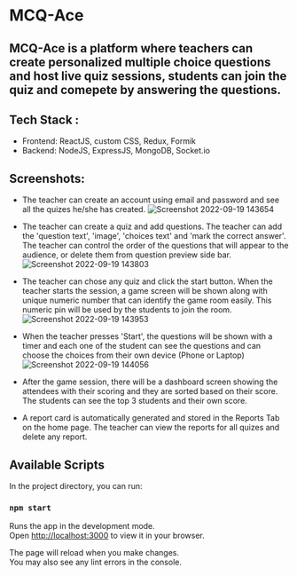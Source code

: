 # MCQ-Ace

## MCQ-Ace is a platform where teachers can create personalized multiple choice questions and host live quiz sessions, students can join the quiz and comepete by answering the questions.

## Tech Stack :
- Frontend: ReactJS, custom CSS, Redux, Formik
- Backend: NodeJS, ExpressJS, MongoDB, Socket.io

## Screenshots: 

- The teacher can create an account using email and password and see all the quizes he/she has created.
![Screenshot 2022-09-19 143654](https://user-images.githubusercontent.com/92965519/190987752-2d5759f7-883d-475e-83e8-bff115ed6557.png)

- The teacher can create a quiz and add questions. The teacher can add the 'question text', 'image', 'choices text' and 'mark the correct answer'. The teacher can control the order of the questions that will appear to the audience, or delete them from question preview side bar.
![Screenshot 2022-09-19 143803](https://user-images.githubusercontent.com/92965519/190987770-e043ba11-fc60-46fd-9e9e-5b0b6be5cf54.png)

- The teacher can chose any quiz and click the start button. When the teacher starts the session, a game screen will be shown along with unique numeric number that can identify the game room easily. This numeric pin will be used by the students to join the room.
![Screenshot 2022-09-19 143953](https://user-images.githubusercontent.com/92965519/190987982-a3c50dd4-1fb3-47ac-93ba-7094ddf43161.png)

- When the teacher presses 'Start', the questions will be shown with a timer and each one of the student can see the questions and can choose the choices from their own device (Phone or Laptop)
![Screenshot 2022-09-19 144056](https://user-images.githubusercontent.com/92965519/190988124-ab2d6d85-4377-476c-aa02-b01e7b0ea45b.png)

- After the game session, there will be a dashboard screen showing the attendees with their scoring and they are sorted based on their score. The students can see the top 3 students and their own score.


- A report card is automatically generated and stored in the Reports Tab on the home page. The teacher can view the reports for all quizes and delete any report.



## Available Scripts

In the project directory, you can run:

### `npm start`

Runs the app in the development mode.\
Open [http://localhost:3000](http://localhost:3000) to view it in your browser.

The page will reload when you make changes.\
You may also see any lint errors in the console.
